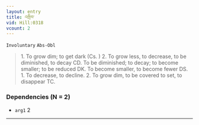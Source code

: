 ```yaml
---
layout: entry
title: འགྲིབ་
vid: Hill:0318
vcount: 2
---
```

`Involuntary` `Abs-Obl`
> 1\.
 To grow dim; to get dark (Cs\.
) 2\.
 To grow less, to decrease, to be diminished, to decay CD\.
 To be diminished; to decay; to become smaller; to be reduced DK\.
 To become smaller, to become fewer DS\.
 1\.
 To decrease, to decline\.
 2\.
 To grow dim, to be covered to set, to disappear TC\.

### Dependencies (N = 2)
* `arg1` 2

---


